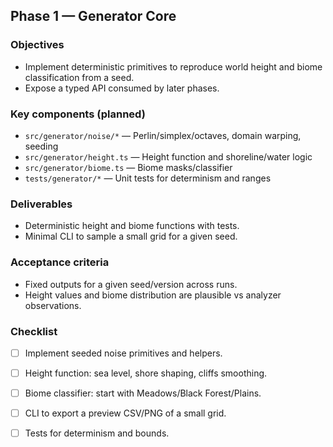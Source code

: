 ## Phase 1 — Generator Core

### Objectives
- Implement deterministic primitives to reproduce world height and biome classification from a seed.
- Expose a typed API consumed by later phases.

### Key components (planned)
- `src/generator/noise/*` — Perlin/simplex/octaves, domain warping, seeding
- `src/generator/height.ts` — Height function and shoreline/water logic
- `src/generator/biome.ts` — Biome masks/classifier
- `tests/generator/*` — Unit tests for determinism and ranges

### Deliverables
- Deterministic height and biome functions with tests.
- Minimal CLI to sample a small grid for a given seed.

### Acceptance criteria
- Fixed outputs for a given seed/version across runs.
- Height values and biome distribution are plausible vs analyzer observations.

### Checklist
- [ ] Implement seeded noise primitives and helpers.
- [ ] Height function: sea level, shore shaping, cliffs smoothing.
- [ ] Biome classifier: start with Meadows/Black Forest/Plains.
- [ ] CLI to export a preview CSV/PNG of a small grid.
- [ ] Tests for determinism and bounds.


